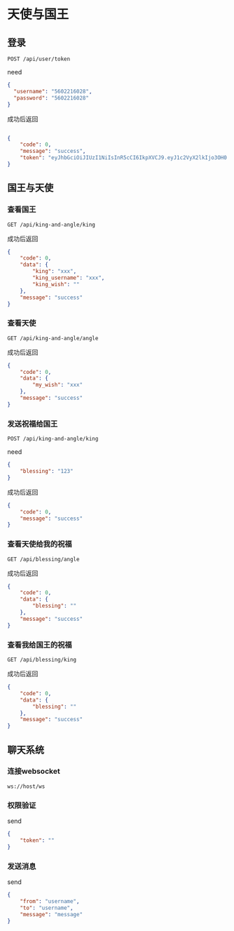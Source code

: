 # 天使与国王

## 登录

`POST /api/user/token`

need

```json
{
  "username": "5602216028",
  "password": "5602216028"
}
```

成功后返回

```json

{
    "code": 0,
    "message": "success",
    "token": "eyJhbGciOiJIUzI1NiIsInR5cCI6IkpXVCJ9.eyJ1c2VyX2lkIjo3OH0.C7uzc0laz9xlelzIcbjTr1wUZSAyoRVeUKtQUOj9my4"
}
```

## 国王与天使

###  查看国王

`GET /api/king-and-angle/king`

成功后返回

```json
{
    "code": 0,
    "data": {
        "king": "xxx",
        "king_username": "xxx",
        "king_wish": ""
    },
    "message": "success"
}
```

### 查看天使

`GET /api/king-and-angle/angle`

成功后返回

```json
{
    "code": 0,
    "data": {
        "my_wish": "xxx"
    },
    "message": "success"
}
```

### 发送祝福给国王

`POST /api/king-and-angle/king`

need 

```json
{
	"blessing": "123"
}
```

成功后返回

```json
{
    "code": 0,
    "message": "success"
}
```

### 查看天使给我的祝福

`GET /api/blessing/angle`

成功后返回

```json
{
    "code": 0,
    "data": {
        "blessing": ""
    },
    "message": "success"
}
```

### 查看我给国王的祝福


`GET /api/blessing/king`

成功后返回

```json
{
    "code": 0,
    "data": {
        "blessing": ""
    },
    "message": "success"
}
```

## 聊天系统

### 连接websocket

`ws://host/ws`

### 权限验证

send 

```json
{
    "token": ""
}
```

### 发送消息

send

```json
{
    "from": "username",
    "to": "username",
    "message": "message"
}
```



